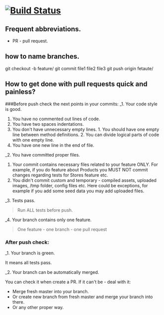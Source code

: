 [![Build Status](https://coveralls.io/repos/github/superNazo/video_quiz/badge.svg?branch=coverall)](https://coveralls.io/github/superNazo/video_quiz?branch=coverall)
==============

## Frequent abbreviations.
* PR - pull request.

## how to name branches.
git checkout -b feature/<description>
git commit file1 file2 file3
git push origin fetaute/<description>

## How to get done with pull requests quick and painless? 

###Before push check the next points in your commits:
_1. Your code style is good.

> 
  1. You have no commented out lines of code. 
  2. You have two spaces indentations.
  3. You don't have unnecessary empty lines.
    1. You should have one empty line between method definitions. 
    2. You can divide logical parts of code with one empty line.
  4. You have one new line in the end of file. 

_2. You have committed proper files. 

>
  1. Your commit contains necessary files related to your feature ONLY. For example, if you do feature about Products you MUST NOT commit changes regarding tests for Stores feature etc.
  2. You didn't commit custom and temporary - compiled assets, uploaded images, /tmp folder, config files etc. Here could be exceptions, for example if you add some seed data you may add uploaded files. 

_3. Tests pass. 

> Run ALL tests before push. 

_4. Your branch contains only one feature. 

> One feature - one branch - one pull request

### After push check:
_1. Your branch is green. 

> 
It means all tests pass. 

_2. Your branch can be automatically merged. 

> 
You can check it when create a PR. If it can't be - deal with it:
* Merge fresh master into your branch. 
* Or create new branch from fresh master and merge your branch into there. 
* Or any other proper way. 

